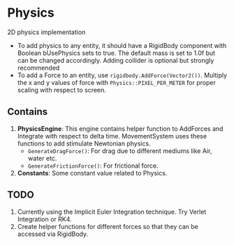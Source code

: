# Physics

2D physics implementation

- To add physics to any entity, it should have a RigidBody component with Boolean bUsePhysics sets to true. The default mass is set to 1.0f but can be changed accordingly. Adding collider is optional but strongly recommended
- To add a Force to an entity, use `rigidbody.AddForce(Vector2())`. Multiply the x and y values of force with `Physics::PIXEL_PER_METER` for proper scaling with respect to screen.

## Contains

1. **PhysicsEngine**: This engine contains helper function to AddForces and Integrate with respect to delta time. MovementSystem uses these functions to add stimulate Newtonian physics.
   - `GenerateDragForce()`: For drag due to different mediums like Air, water etc.
   - `GenerateFrictionForce()`: For frictional force.
2. **Constants**: Some constant value related to Physics.

## TODO

1. Currently using the Implicit Euler Integration technique. Try Verlet Integration or RK4.
2. Create helper functions for different forces so that they can be accessed via RigidBody.
